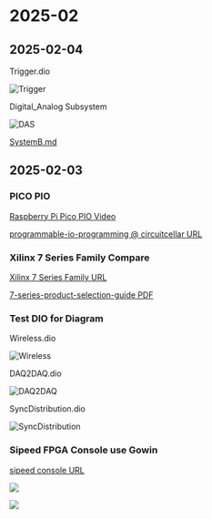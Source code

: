 # 2025-02

## 2025-02-04

Trigger.dio

![Trigger](../diagrams/2025/Trigger.png)

Digital_Analog Subsystem

![DAS](../diagrams/2025/DigitalAnalogSubSystem.png)

[SystemB.md](../subtitles/SystemB.md)

## 2025-02-03

### PICO PIO

[Raspberry Pi Pico PIO Video](https://www.youtube.com/playlist?list=PLiRALtgGsxmZs_LXGkh09Zr2NUmk_mtEI)

[programmable-io-programming @ circuitcellar URL](https://circuitcellar.com/research-design-hub/basics-of-design/programmable-io-programming/)

### Xilinx 7 Series Family Compare

[Xilinx 7 Series Family URL](https://www.vctelec.com/Showblogs_3878.html)

[7-series-product-selection-guide PDF](../papers/2025/7-series-product-selection-guide.pdf)

### Test DIO for Diagram

Wireless.dio

![Wireless](../diagrams/2025/Wireless.png)

DAQ2DAQ.dio

![DAQ2DAQ](../diagrams/2025/DAQ2DAQ.png)

SyncDistribution.dio

![SyncDistribution](../diagrams/2025/SyncDistribution.png)

### Sipeed FPGA Console use Gowin

[sipeed console URL](https://www.hackster.io/news/sipeed-takes-on-the-mighty-mister-with-its-tang-console-fpga-development-board-112a417b3ec6)

![](../images/2025/Screenshot%20from%202025-02-03%2016-28-47.png)

![](../images/2025/Screenshot%20from%202025-02-03%2016-29-34.png)
